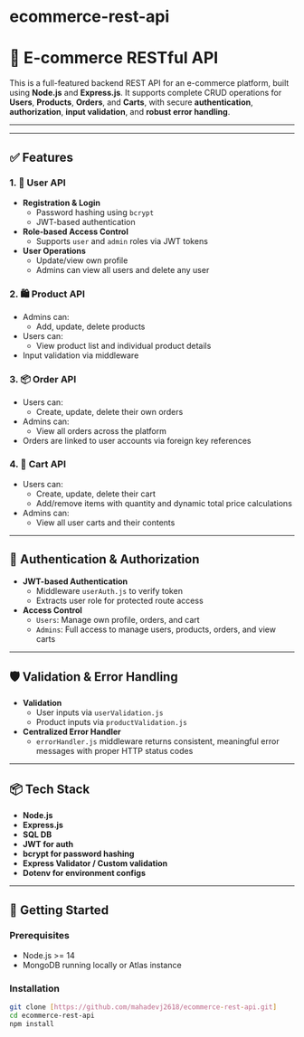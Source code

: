# ecommerce-rest-api
# 🛒 E-commerce RESTful API

This is a full-featured backend REST API for an e-commerce platform, built using **Node.js** and **Express.js**. It supports complete CRUD operations for **Users**, **Products**, **Orders**, and **Carts**, with secure **authentication**, **authorization**, **input validation**, and **robust error handling**.

---

---

## ✅ Features

### 1. 🔐 User API

- **Registration & Login**
  - Password hashing using `bcrypt`
  - JWT-based authentication
- **Role-based Access Control**
  - Supports `user` and `admin` roles via JWT tokens
- **User Operations**
  - Update/view own profile
  - Admins can view all users and delete any user

### 2. 🛍️ Product API

- Admins can:
  - Add, update, delete products
- Users can:
  - View product list and individual product details
- Input validation via middleware

### 3. 📦 Order API

- Users can:
  - Create, update, delete their own orders
- Admins can:
  - View all orders across the platform
- Orders are linked to user accounts via foreign key references

### 4. 🛒 Cart API

- Users can:
  - Create, update, delete their cart
  - Add/remove items with quantity and dynamic total price calculations
- Admins can:
  - View all user carts and their contents

---

## 🔐 Authentication & Authorization

- **JWT-based Authentication**
  - Middleware `userAuth.js` to verify token
  - Extracts user role for protected route access
- **Access Control**
  - `Users`: Manage own profile, orders, and cart
  - `Admins`: Full access to manage users, products, orders, and view carts

---

## 🛡️ Validation & Error Handling

- **Validation**
  - User inputs via `userValidation.js`
  - Product inputs via `productValidation.js`
- **Centralized Error Handler**
  - `errorHandler.js` middleware returns consistent, meaningful error messages with proper HTTP status codes

---

## 📦 Tech Stack

- **Node.js**
- **Express.js**
- **SQL DB**
- **JWT for auth**
- **bcrypt for password hashing**
- **Express Validator / Custom validation**
- **Dotenv for environment configs**

---

## 🚀 Getting Started

### Prerequisites

- Node.js >= 14
- MongoDB running locally or Atlas instance

### Installation

```bash
git clone [https://github.com/mahadevj2618/ecommerce-rest-api.git]
cd ecommerce-rest-api
npm install


